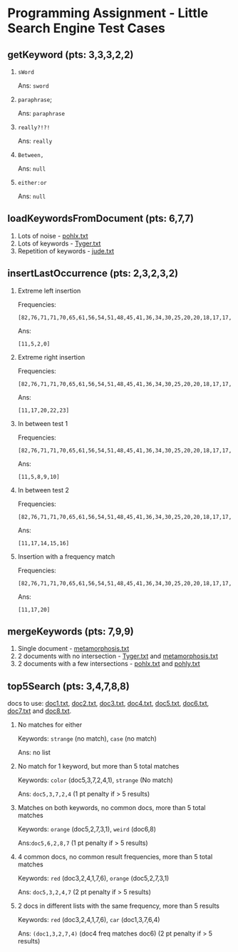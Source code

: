 # Programming Assignment - Little Search Engine Test Cases

## getKeyword (pts: 3,3,3,2,2)

1. `sWord`

   Ans: `sword`

2. `paraphrase`;

   Ans: `paraphrase`

3. `really?!?!`

   Ans: `really`

4. `Between,`

   Ans: `null`

5. `either:or`

   Ans: `null`

## loadKeywordsFromDocument (pts: 6,7,7)

1. Lots of noise - [pohlx.txt](polhx.txt)
2. Lots of keywords - [Tyger.txt](Tyger.txt)
3. Repetition of keywords - [jude.txt](jude.txt)

## insertLastOccurrence (pts: 2,3,2,3,2)

1. Extreme left insertion

   Frequencies:

   ```
   [82,76,71,71,70,65,61,56,54,51,48,45,41,36,34,30,25,20,20,18,17,17,14,12,85]
   ```

   Ans:

   ```
   [11,5,2,0]
   ```

2. Extreme right insertion

   Frequencies:

   ```
   [82,76,71,71,70,65,61,56,54,51,48,45,41,36,34,30,25,20,20,18,17,17,14,12,4]
   ```

   Ans:

   ```
   [11,17,20,22,23]
   ```

3. In between test 1

   Frequencies:

   ```
   [82,76,71,71,70,65,61,56,54,51,48,45,41,36,34,30,25,20,20,18,17,17,14,12,50]
   ```

   Ans:

   ```
   [11,5,8,9,10]
   ```

4. In between test 2

   Frequencies:

   ```
   [82,76,71,71,70,65,61,56,54,51,48,45,41,36,34,30,25,20,20,18,17,17,14,12,26]
   ```

   Ans:

   ```
   [11,17,14,15,16]
   ```

5. Insertion with a frequency match

   Frequencies:

   ```
   [82,76,71,71,70,65,61,56,54,51,48,45,41,36,34,30,25,20,20,18,17,17,14,12,17]
   ```

   Ans:

   ```
   [11,17,20]
   ```

## mergeKeywords (pts: 7,9,9)

1. Single document - [metamorphosis.txt](metamorphosis.txt)
2. 2 documents with no intersection - [Tyger.txt](Tyger.txt) and [metamorphosis.txt](metamorphosis.txt)
3. 2 documents with a few intersections - [pohlx.txt](polhx.txt) and [pohly.txt](polhx.txt)

## top5Search (pts: 3,4,7,8,8)

docs to use: [doc1.txt](doc1.txt), [doc2.txt](doc2.txt), [doc3.txt](doc3.txt), [doc4.txt](doc4.txt), [doc5.txt](doc5.txt), [doc6.txt](doc6.txt), [doc7.txt](doc7.txt) and [doc8.txt](doc8.txt).

1. No matches for either

   Keywords: `strange` (no match), `case` (no match)

   Ans: no list

2. No match for 1 keyword, but more than 5 total matches

   Keywords: `color` (doc5,3,7,2,4,1), `strange` (No match)

   Ans: `doc5,3,7,2,4` (1 pt penalty if > 5 results)

3. Matches on both keywords, no common docs, more than 5 total matches

   Keywords: `orange` (doc5,2,7,3,1), `weird` (doc6,8)

   Ans:`doc5,6,2,8,7` (1 pt penalty if > 5 results)

4. 4 common docs, no common result frequencies, more than 5 total matches

   Keywords: `red` (doc3,2,4,1,7,6), `orange` (doc5,2,7,3,1)

   Ans: `doc5,3,2,4,7` (2 pt penalty if > 5 results)

5. 2 docs in different lists with the same frequency, more than 5 results

   Keywords: `red` (doc3,2,4,1,7,6), `car` (doc1,3,7,6,4)

   Ans: `(doc1,3,2,7,4)` (doc4 freq matches doc6) (2 pt penalty if > 5 results)
